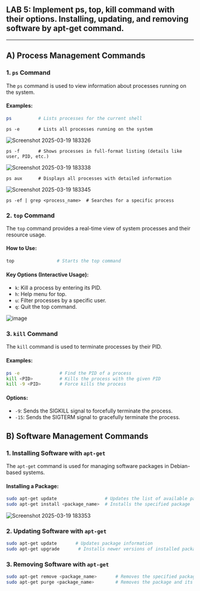 ## LAB 5: Implement ps, top, kill command with their options. Installing, updating, and removing software by apt-get command.
---

## A) Process Management Commands

### 1. `ps` Command
The `ps` command is used to view information about processes running on the system.

#### Examples:
```bash
ps          # Lists processes for the current shell
```

```
ps -e       # Lists all processes running on the system
```

![Screenshot 2025-03-19 183326](https://github.com/user-attachments/assets/6280f841-3750-4897-bbfc-90f82d2339d3)

```
ps -f       # Shows processes in full-format listing (details like user, PID, etc.)
```
![Screenshot 2025-03-19 183338](https://github.com/user-attachments/assets/905ae02b-2319-41f6-a6b4-5e7ff297c70a)


```
ps aux      # Displays all processes with detailed information
```

![Screenshot 2025-03-19 183345](https://github.com/user-attachments/assets/072c5c55-0f30-4b51-a459-5d438b8922bb)

```
ps -ef | grep <process_name>  # Searches for a specific process
```

### 2. `top` Command
The `top` command provides a real-time view of system processes and their resource usage.

#### How to Use:
```bash
top                # Starts the top command
```

#### Key Options (Interactive Usage):
- `k`: Kill a process by entering its PID.
- `h`: Help menu for top.
- `u`: Filter processes by a specific user.
- `q`: Quit the top command.

![image](https://github.com/user-attachments/assets/6f7b0c1f-4af2-4a88-a453-0c23f43c9a83)

### 3. `kill` Command
The `kill` command is used to terminate processes by their PID.

#### Examples:
```bash
ps -e               # Find the PID of a process
kill <PID>          # Kills the process with the given PID
kill -9 <PID>       # Force kills the process
```

#### Options:
- `-9`: Sends the SIGKILL signal to forcefully terminate the process.
- `-15`: Sends the SIGTERM signal to gracefully terminate the process.


## B) Software Management Commands

### 1. Installing Software with `apt-get`
The `apt-get` command is used for managing software packages in Debian-based systems.

#### Installing a Package:
```bash
sudo apt-get update                  # Updates the list of available packages
sudo apt-get install <package_name>  # Installs the specified package
```
![Screenshot 2025-03-19 183353](https://github.com/user-attachments/assets/2f2c0596-1a8d-45b3-96e5-e90e54f6842e)

### 2. Updating Software with `apt-get`
```bash
sudo apt-get update       # Updates package information
sudo apt-get upgrade       # Installs newer versions of installed packages
```

### 3. Removing Software with `apt-get`
```bash
sudo apt-get remove <package_name>       # Removes the specified package
sudo apt-get purge <package_name>        # Removes the package and its configuration files
```
